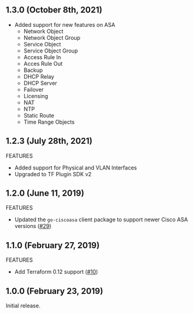 ## 1.3.0 (October 8th, 2021)

* Added support for new features on ASA
  * Network Object
  * Network Object Group
  * Service Object
  * Service Object Group
  * Access Rule In
  * Acces Rule Out
  * Backup
  * DHCP Relay
  * DHCP Server
  * Failover
  * Licensing
  * NAT
  * NTP
  * Static Route
  * Time Range Objects

## 1.2.3 (July 28th, 2021)

FEATURES

* Added support for Physical and VLAN Interfaces
* Upgraded to TF Plugin SDK v2

## 1.2.0 (June 11, 2019)

FEATURES

* Updated the `go-ciscoasa` client package to support newer Cisco ASA versions ([#29](https://github.com/terraform-providers/terraform-provider-tfe/issues/29))

## 1.1.0 (February 27, 2019)

FEATURES

* Add Terraform 0.12 support ([#10](https://github.com/terraform-providers/terraform-provider-tfe/issues/10))

## 1.0.0 (February 23, 2019)

Initial release.
